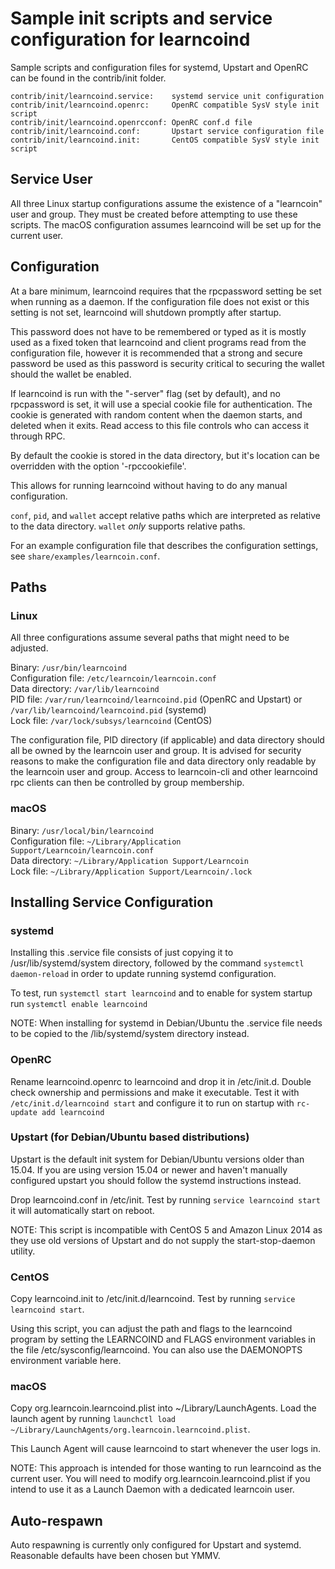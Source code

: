Sample init scripts and service configuration for learncoind
==========================================================

Sample scripts and configuration files for systemd, Upstart and OpenRC
can be found in the contrib/init folder.

    contrib/init/learncoind.service:    systemd service unit configuration
    contrib/init/learncoind.openrc:     OpenRC compatible SysV style init script
    contrib/init/learncoind.openrcconf: OpenRC conf.d file
    contrib/init/learncoind.conf:       Upstart service configuration file
    contrib/init/learncoind.init:       CentOS compatible SysV style init script

Service User
---------------------------------

All three Linux startup configurations assume the existence of a "learncoin" user
and group.  They must be created before attempting to use these scripts.
The macOS configuration assumes learncoind will be set up for the current user.

Configuration
---------------------------------

At a bare minimum, learncoind requires that the rpcpassword setting be set
when running as a daemon.  If the configuration file does not exist or this
setting is not set, learncoind will shutdown promptly after startup.

This password does not have to be remembered or typed as it is mostly used
as a fixed token that learncoind and client programs read from the configuration
file, however it is recommended that a strong and secure password be used
as this password is security critical to securing the wallet should the
wallet be enabled.

If learncoind is run with the "-server" flag (set by default), and no rpcpassword is set,
it will use a special cookie file for authentication. The cookie is generated with random
content when the daemon starts, and deleted when it exits. Read access to this file
controls who can access it through RPC.

By default the cookie is stored in the data directory, but it's location can be overridden
with the option '-rpccookiefile'.

This allows for running learncoind without having to do any manual configuration.

`conf`, `pid`, and `wallet` accept relative paths which are interpreted as
relative to the data directory. `wallet` *only* supports relative paths.

For an example configuration file that describes the configuration settings,
see `share/examples/learncoin.conf`.

Paths
---------------------------------

### Linux

All three configurations assume several paths that might need to be adjusted.

Binary:              `/usr/bin/learncoind`  
Configuration file:  `/etc/learncoin/learncoin.conf`  
Data directory:      `/var/lib/learncoind`  
PID file:            `/var/run/learncoind/learncoind.pid` (OpenRC and Upstart) or `/var/lib/learncoind/learncoind.pid` (systemd)  
Lock file:           `/var/lock/subsys/learncoind` (CentOS)  

The configuration file, PID directory (if applicable) and data directory
should all be owned by the learncoin user and group.  It is advised for security
reasons to make the configuration file and data directory only readable by the
learncoin user and group.  Access to learncoin-cli and other learncoind rpc clients
can then be controlled by group membership.

### macOS

Binary:              `/usr/local/bin/learncoind`  
Configuration file:  `~/Library/Application Support/Learncoin/learncoin.conf`  
Data directory:      `~/Library/Application Support/Learncoin`  
Lock file:           `~/Library/Application Support/Learncoin/.lock`  

Installing Service Configuration
-----------------------------------

### systemd

Installing this .service file consists of just copying it to
/usr/lib/systemd/system directory, followed by the command
`systemctl daemon-reload` in order to update running systemd configuration.

To test, run `systemctl start learncoind` and to enable for system startup run
`systemctl enable learncoind`

NOTE: When installing for systemd in Debian/Ubuntu the .service file needs to be copied to the /lib/systemd/system directory instead.

### OpenRC

Rename learncoind.openrc to learncoind and drop it in /etc/init.d.  Double
check ownership and permissions and make it executable.  Test it with
`/etc/init.d/learncoind start` and configure it to run on startup with
`rc-update add learncoind`

### Upstart (for Debian/Ubuntu based distributions)

Upstart is the default init system for Debian/Ubuntu versions older than 15.04. If you are using version 15.04 or newer and haven't manually configured upstart you should follow the systemd instructions instead.

Drop learncoind.conf in /etc/init.  Test by running `service learncoind start`
it will automatically start on reboot.

NOTE: This script is incompatible with CentOS 5 and Amazon Linux 2014 as they
use old versions of Upstart and do not supply the start-stop-daemon utility.

### CentOS

Copy learncoind.init to /etc/init.d/learncoind. Test by running `service learncoind start`.

Using this script, you can adjust the path and flags to the learncoind program by
setting the LEARNCOIND and FLAGS environment variables in the file
/etc/sysconfig/learncoind. You can also use the DAEMONOPTS environment variable here.

### macOS

Copy org.learncoin.learncoind.plist into ~/Library/LaunchAgents. Load the launch agent by
running `launchctl load ~/Library/LaunchAgents/org.learncoin.learncoind.plist`.

This Launch Agent will cause learncoind to start whenever the user logs in.

NOTE: This approach is intended for those wanting to run learncoind as the current user.
You will need to modify org.learncoin.learncoind.plist if you intend to use it as a
Launch Daemon with a dedicated learncoin user.

Auto-respawn
-----------------------------------

Auto respawning is currently only configured for Upstart and systemd.
Reasonable defaults have been chosen but YMMV.
